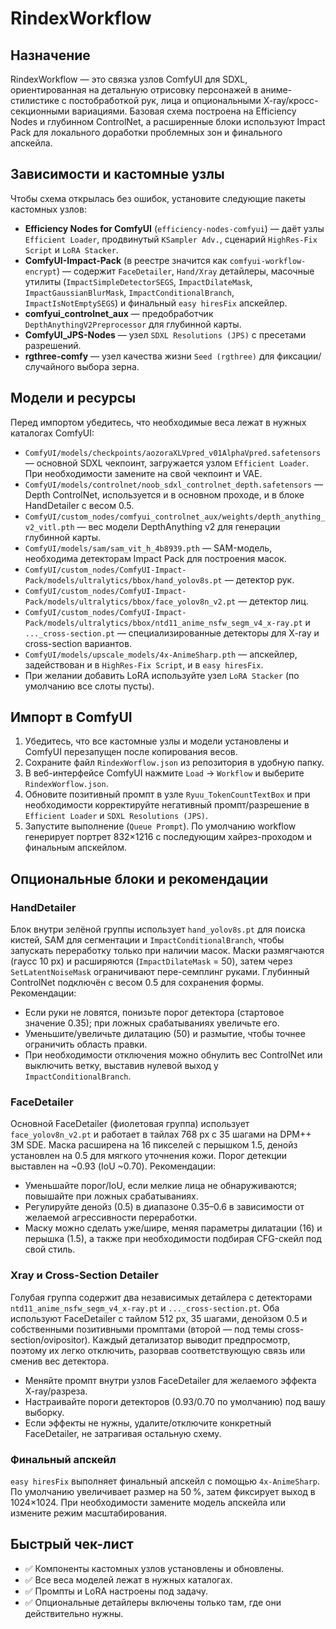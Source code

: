 # RindexWorkflow

## Назначение
RindexWorkflow — это связка узлов ComfyUI для SDXL, ориентированная на детальную отрисовку персонажей в аниме-стилистике с постобработкой рук, лица и опциональными X-ray/кросс-секционными вариациями. Базовая схема построена на Efficiency Nodes и глубинном ControlNet, а расширенные блоки используют Impact Pack для локального доработки проблемных зон и финального апскейла.

## Зависимости и кастомные узлы
Чтобы схема открылась без ошибок, установите следующие пакеты кастомных узлов:

- **Efficiency Nodes for ComfyUI** (`efficiency-nodes-comfyui`) — даёт узлы `Efficient Loader`, продвинутый `KSampler Adv.`, сценарий `HighRes-Fix Script` и `LoRA Stacker`.
- **ComfyUI-Impact-Pack** (в реестре значится как `comfyui-workflow-encrypt`) — содержит `FaceDetailer`, `Hand/Xray` детайлеры, масочные утилиты (`ImpactSimpleDetectorSEGS`, `ImpactDilateMask`, `ImpactGaussianBlurMask`, `ImpactConditionalBranch`, `ImpactIsNotEmptySEGS`) и финальный `easy hiresFix` апскейлер.
- **comfyui_controlnet_aux** — предобработчик `DepthAnythingV2Preprocessor` для глубинной карты.
- **ComfyUI_JPS-Nodes** — узел `SDXL Resolutions (JPS)` с пресетами разрешений.
- **rgthree-comfy** — узел качества жизни `Seed (rgthree)` для фиксации/случайного выбора зерна.

## Модели и ресурсы
Перед импортом убедитесь, что необходимые веса лежат в нужных каталогах ComfyUI:

- `ComfyUI/models/checkpoints/aozoraXLVpred_v01AlphaVpred.safetensors` — основной SDXL чекпоинт, загружается узлом `Efficient Loader`. При необходимости замените на свой чекпоинт и VAE.
- `ComfyUI/models/controlnet/noob_sdxl_controlnet_depth.safetensors` — Depth ControlNet, используется и в основном проходе, и в блоке HandDetailer с весом 0.5.
- `ComfyUI/custom_nodes/comfyui_controlnet_aux/weights/depth_anything_v2_vitl.pth` — вес модели DepthAnything v2 для генерации глубинной карты.
- `ComfyUI/models/sam/sam_vit_h_4b8939.pth` — SAM-модель, необходима детекторам Impact Pack для построения масок.
- `ComfyUI/custom_nodes/ComfyUI-Impact-Pack/models/ultralytics/bbox/hand_yolov8s.pt` — детектор рук.
- `ComfyUI/custom_nodes/ComfyUI-Impact-Pack/models/ultralytics/bbox/face_yolov8n_v2.pt` — детектор лиц.
- `ComfyUI/custom_nodes/ComfyUI-Impact-Pack/models/ultralytics/bbox/ntd11_anime_nsfw_segm_v4_x-ray.pt` и `..._cross-section.pt` — специализированные детекторы для X-ray и cross-section вариантов.
- `ComfyUI/models/upscale_models/4x-AnimeSharp.pth` — апскейлер, задействован и в `HighRes-Fix Script`, и в `easy hiresFix`.
- При желании добавить LoRA используйте узел `LoRA Stacker` (по умолчанию все слоты пусты).

## Импорт в ComfyUI
1. Убедитесь, что все кастомные узлы и модели установлены и ComfyUI перезапущен после копирования весов.
2. Сохраните файл `RindexWorflow.json` из репозитория в удобную папку.
3. В веб-интерфейсе ComfyUI нажмите `Load` → `Workflow` и выберите `RindexWorflow.json`.
4. Обновите позитивный промпт в узле `Ryuu_TokenCountTextBox` и при необходимости корректируйте негативный промпт/разрешение в `Efficient Loader` и `SDXL Resolutions (JPS)`.
5. Запустите выполнение (`Queue Prompt`). По умолчанию workflow генерирует портрет 832×1216 с последующим хайрез-проходом и финальным апскейлом.

## Опциональные блоки и рекомендации
### HandDetailer
Блок внутри зелёной группы использует `hand_yolov8s.pt` для поиска кистей, SAM для сегментации и `ImpactConditionalBranch`, чтобы запускать переработку только при наличии масок. Маски размягчаются (гаусс 10 px) и расширяются (`ImpactDilateMask` = 50), затем через `SetLatentNoiseMask` ограничивают пере-семплинг руками. Глубинный ControlNet подключён с весом 0.5 для сохранения формы. Рекомендации:
- Если руки не ловятся, понизьте порог детектора (стартовое значение 0.35); при ложных срабатываниях увеличьте его.
- Уменьшите/увеличьте дилатацию (50) и размытие, чтобы точнее ограничить область правки.
- При необходимости отключения можно обнулить вес ControlNet или выключить ветку, выставив нулевой выход у `ImpactConditionalBranch`.

### FaceDetailer
Основной FaceDetailer (фиолетовая группа) использует `face_yolov8n_v2.pt` и работает в тайлах 768 px с 35 шагами на DPM++ 3M SDE. Маска расширена на 16 пикселей с перышком 1.5, денойз установлен на 0.5 для мягкого уточнения кожи. Порог детекции выставлен на ~0.93 (IoU ~0.70). Рекомендации:
- Уменьшайте порог/IoU, если мелкие лица не обнаруживаются; повышайте при ложных срабатываниях.
- Регулируйте денойз (0.5) в диапазоне 0.35–0.6 в зависимости от желаемой агрессивности переработки.
- Маску можно сделать уже/шире, меняя параметры дилатации (16) и перышка (1.5), а также при необходимости подбирая CFG-скейл под свой стиль.

### Xray и Cross-Section Detailer
Голубая группа содержит два независимых детайлера с детекторами `ntd11_anime_nsfw_segm_v4_x-ray.pt` и `..._cross-section.pt`. Оба используют FaceDetailer с тайлом 512 px, 35 шагами, денойзом 0.5 и собственными позитивными промптами (второй — под темы cross-section/ovipositor). Каждый детализатор выводит предпросмотр, поэтому их легко отключить, разорвав соответствующую связь или сменив вес детектора.
- Меняйте промпт внутри узлов FaceDetailer для желаемого эффекта X-ray/разреза.
- Настраивайте пороги детекторов (0.93/0.70 по умолчанию) под вашу выборку.
- Если эффекты не нужны, удалите/отключите конкретный FaceDetailer, не затрагивая остальную схему.

### Финальный апскейл
`easy hiresFix` выполняет финальный апскейл с помощью `4x-AnimeSharp`. По умолчанию увеличивает размер на 50 %, затем фиксирует выход в 1024×1024. При необходимости замените модель апскейла или измените режим масштабирования.

## Быстрый чек-лист
- ✅ Компоненты кастомных узлов установлены и обновлены.
- ✅ Все веса моделей лежат в нужных каталогах.
- ✅ Промпты и LoRA настроены под задачу.
- ✅ Опциональные детайлеры включены только там, где они действительно нужны.
